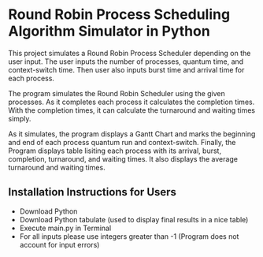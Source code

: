 # Round Robin Process Scheduling Algorithm Simulator in Python

This project simulates a Round Robin Process Scheduler depending on the user input.
The user inputs the number of processes, quantum time, and context-switch time. 
Then user also inputs burst time and arrival time for each process. 

The program simulates the Round Robin Scheduler using the given processes.
As it completes each process it calculates the completion times.
With the completion times, it can calculate the turnaround and waiting times simply.

As it simulates, the program displays a Gantt Chart and marks the beginning and
end of each process quantum run and context-switch. 
Finally, the Program displays table lisiting each process with its arrival, burst, 
completion, turnaround, and waiting times. 
It also displays the average turnaround and waiting times.

## Installation Instructions for Users

* Download Python
* Download Python tabulate (used to display final results in a nice table)
* Execute main.py in Terminal
* For all inputs please use integers greater than -1 (Program does not account for input errors)
